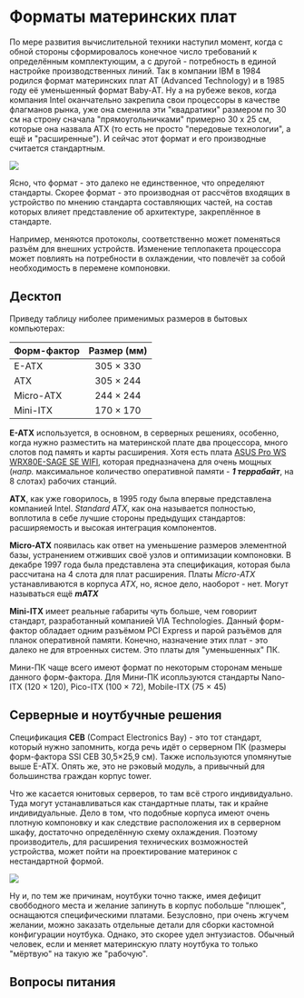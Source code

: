 # Форматы материнских плат

По мере развития вычислительной техники наступил момент, когда с обной стороны сформировалось конечное число требований к определённым комплектующим, а с другой - потребность в единой настройке производственных линий. Так в компании IBM в 1984 родился формат материнских плат AT (Advanced Technology) и в 1985 году её уменьшенный формат Baby-AT. Ну а на рубеже веков, когда компания Intel оканчательно закрепила свои процессоры в качестве флагманов рынка, уже она сменила эти "квадратики" размером по 30 см на строну сначала "прямоугольничками" примерно 30 х 25 см, которые она назвала ATX (то есть не просто "передовые технологии", а ещё и "расширенные"). И сейчас этот формат и его производные считается стандартным.

<img src="/img/ATX_ITX_AT_Motherboard_Compatible_Dimensions.png">

Ясно, что формат - это далеко не единственное, что определяют стандарты. Скорее формат - это производная от рассчётов входящих в устройство по мнению стандарта составляющих частей, на состав которых влияет представление об архитектуре, закреплённое в стандарте.

Например, меняются протоколы, соответственно может поменяться разъём для внешних устройств. Изменение теплопакета процессора может повлиять на потребности в охлаждении, что повлечёт за собой необходимость в перемене компоновки.

## Десктоп

Приведу таблицу ниболее применимых размеров в бытовых компьютерах:

| Форм-фактор | Размер (мм) |
| :---------- | :---------: |
| E-ATX       |  305 × 330  |
| ATX         |  305 × 244  |
| Micro-ATX   |  244 × 244  |
| Mini-ITX    |  170 × 170  |

**E-ATX** используется, в основном, в серверных решениях, особенно, когда нужно разместить на материнской плате два процессора, много слотов под память и карты расширения. Хотя есть плата [ASUS Pro WS WRX80E-SAGE SE WIFI](https://www.ixbt.com/news/2021/02/03/asus-pro-ws-wrx80e-sage-se-wifi.html), которая предназначена для очень мощных (_напр._ максимальное количество оперативной памяти - **_1 террабайт_**, на 8 слотах) рабочих станций.

**ATX**, как уже говорилось, в 1995 году была впервые представлена компанией Intel. _Standard ATX_, как она называется полностью, воплотила в себе лучшие стороны предыдущих стандартов: расширяемость и высокая интеграция компонентов.

**Micro-ATX** появилась как ответ на уменьшение размеров элементной базы, устранением отживших своё узлов и оптимизации компоновки. В декабре 1997 года была представлена эта спецификация, которая была рассчитана на 4 слота для плат расширения. Платы _Micro-ATX_ устанавливаются в корпуса _ATX_, но, ясное дело, наоборот - нет. Могут называться ещё **_mATX_**

**Mini-ITX** имеет реальные габариты чуть больше, чем говориит стандарт, разработанный компанией VIA Technologies. Данный форм-фактор обладает одним разъёмом PCI Express и парой разъёмов для планок оперативной памяти. Конечно, назначение этих плат - это далеко не для втроенных систем. Это платы для "уменьшенных" ПК.

Мини-ПК чаще всего имеют формат по некоторым сторонам меньше данного форм-фактора. Для Мини-ПК исопльзуются стандарты Nano-ITX (120 × 120), Pico-ITX (100 × 72), Mobile-ITX (75 × 45)

## Серверные и ноутбучные решения

Спецификация **CEB** (Compact Electronics Bay) - это тот стандарт, который нужно запомнить, когда речь идёт о серверном ПК (размеры форм-фактора SSI CEB 30,5×25,9 см). Также используются упомянутые выше E-ATX. Опять же, это не рэковый модуль, а привычный для большинства граждан корпус tower.

Что же касается юнитовых серверов, то там всё строго индивидуально. Туда могут устанавливаться как стандартные платы, так и крайне индивидуальные. Дело в том, что подобные корпуса имеют очень плотную компоновку и как следствие расположения их в серверном шкафу, достаточно определённую схему охлаждения. Поэтому производитель, для расширения технических возможностей устройства, может пойти на проектирование материнок с нестандартной формой.

<img src="/img/serv-motherboard.jpeg">

Ну и, по тем же причинам, ноутбуки точно также, имея дефицит своббодного места и желание запинуть в корпус побольше "плюшек", оснащаются специфическими платами. Безусловно, при очень жгучем желании, можно заказать отдельные детали для сборки кастомной конфигурации ноутбука. Однако, это скорее удел энтузиастов. Обычный человек, если и меняет материнскую плату ноутбука то только "мёртвую" на такую же "рабочую".

## Вопросы питания
